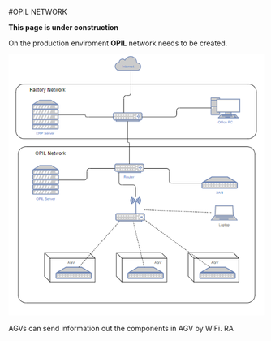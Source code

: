 #OPIL NETWORK   

**This page is under construction**

On the production enviroment  **OPIL** network needs to be created.


![OPIL deployment scheme](img/NETWORK.PNG)  

AGVs can send information out the components in AGV by WiFi. RA
